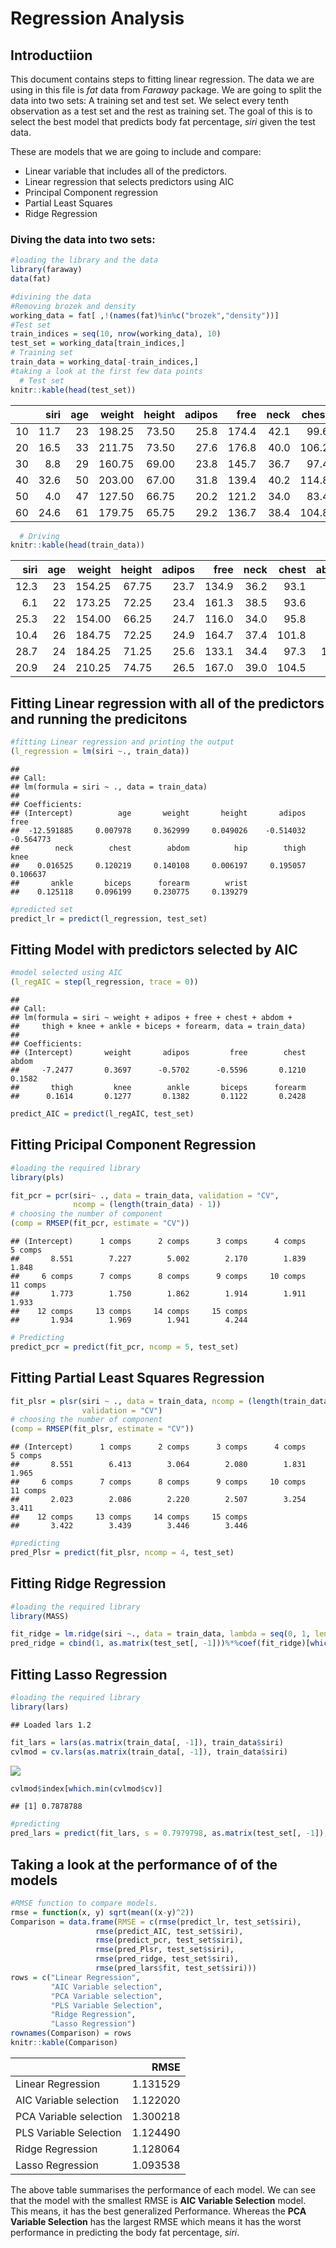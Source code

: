 Regression Analysis
================

## Introductiion

This document contains steps to fitting linear regression. The data we
are using in this file is *fat* data from *Faraway* package. We are
going to split the data into two sets: A training set and test set. We
select every tenth observation as a test set and the rest as training
set. The goal of this is to select the best model that predicts body fat
percentage, *siri* given the test data.

These are models that we are going to include and compare:

-   Linear variable that includes all of the predictors.
-   Linear regression that selects predictors using AIC
-   Principal Component regression
-   Partial Least Squares
-   Ridge Regression

### Diving the data into two sets:

``` r
#loading the library and the data
library(faraway)
data(fat)

#divining the data
#Removing brozek and density
working_data = fat[ ,!(names(fat)%in%c("brozek","density"))]
#Test set
train_indices = seq(10, nrow(working_data), 10)
test_set = working_data[train_indices,]
# Training set
train_data = working_data[-train_indices,]
#taking a look at the first few data points
  # Test set
knitr::kable(head(test_set))
```

|     | siri | age | weight | height | adipos |  free | neck | chest | abdom |   hip | thigh | knee | ankle | biceps | forearm | wrist |
|:----|-----:|----:|-------:|-------:|-------:|------:|-----:|------:|------:|------:|------:|-----:|------:|-------:|--------:|------:|
| 10  | 11.7 |  23 | 198.25 |  73.50 |   25.8 | 174.4 | 42.1 |  99.6 |  88.6 | 104.1 |  63.1 | 41.7 |  25.0 |   35.6 |    30.0 |  19.2 |
| 20  | 16.5 |  33 | 211.75 |  73.50 |   27.6 | 176.8 | 40.0 | 106.2 | 100.5 | 109.0 |  65.8 | 40.6 |  24.0 |   37.1 |    30.1 |  18.2 |
| 30  |  8.8 |  29 | 160.75 |  69.00 |   23.8 | 145.7 | 36.7 |  97.4 |  83.5 |  98.7 |  58.9 | 35.3 |  22.6 |   30.1 |    26.7 |  17.6 |
| 40  | 32.6 |  50 | 203.00 |  67.00 |   31.8 | 139.4 | 40.2 | 114.8 | 108.1 | 102.5 |  61.3 | 41.1 |  24.7 |   34.1 |    31.0 |  18.3 |
| 50  |  4.0 |  47 | 127.50 |  66.75 |   20.2 | 121.2 | 34.0 |  83.4 |  70.4 |  87.2 |  50.6 | 34.4 |  21.9 |   26.8 |    25.8 |  16.8 |
| 60  | 24.6 |  61 | 179.75 |  65.75 |   29.2 | 136.7 | 38.4 | 104.8 |  98.3 |  99.6 |  60.6 | 37.7 |  22.9 |   34.5 |    29.6 |  18.5 |

``` r
  # Driving
knitr::kable(head(train_data))
```

| siri | age | weight | height | adipos |  free | neck | chest | abdom |   hip | thigh | knee | ankle | biceps | forearm | wrist |
|-----:|----:|-------:|-------:|-------:|------:|-----:|------:|------:|------:|------:|-----:|------:|-------:|--------:|------:|
| 12.3 |  23 | 154.25 |  67.75 |   23.7 | 134.9 | 36.2 |  93.1 |  85.2 |  94.5 |  59.0 | 37.3 |  21.9 |   32.0 |    27.4 |  17.1 |
|  6.1 |  22 | 173.25 |  72.25 |   23.4 | 161.3 | 38.5 |  93.6 |  83.0 |  98.7 |  58.7 | 37.3 |  23.4 |   30.5 |    28.9 |  18.2 |
| 25.3 |  22 | 154.00 |  66.25 |   24.7 | 116.0 | 34.0 |  95.8 |  87.9 |  99.2 |  59.6 | 38.9 |  24.0 |   28.8 |    25.2 |  16.6 |
| 10.4 |  26 | 184.75 |  72.25 |   24.9 | 164.7 | 37.4 | 101.8 |  86.4 | 101.2 |  60.1 | 37.3 |  22.8 |   32.4 |    29.4 |  18.2 |
| 28.7 |  24 | 184.25 |  71.25 |   25.6 | 133.1 | 34.4 |  97.3 | 100.0 | 101.9 |  63.2 | 42.2 |  24.0 |   32.2 |    27.7 |  17.7 |
| 20.9 |  24 | 210.25 |  74.75 |   26.5 | 167.0 | 39.0 | 104.5 |  94.4 | 107.8 |  66.0 | 42.0 |  25.6 |   35.7 |    30.6 |  18.8 |

## Fitting Linear regression with all of the predictors and running the predicitons

``` r
#fitting Linear regression and printing the output
(l_regression = lm(siri ~., train_data))
```

    ## 
    ## Call:
    ## lm(formula = siri ~ ., data = train_data)
    ## 
    ## Coefficients:
    ## (Intercept)          age       weight       height       adipos         free  
    ##  -12.591885     0.007978     0.362999     0.049026    -0.514032    -0.564773  
    ##        neck        chest        abdom          hip        thigh         knee  
    ##    0.016525     0.120219     0.140108     0.006197     0.195057     0.106637  
    ##       ankle       biceps      forearm        wrist  
    ##    0.125118     0.096199     0.230775     0.139279

``` r
#predicted set
predict_lr = predict(l_regression, test_set)
```

## Fitting Model with predictors selected by AIC

``` r
#model selected using AIC
(l_regAIC = step(l_regression, trace = 0))
```

    ## 
    ## Call:
    ## lm(formula = siri ~ weight + adipos + free + chest + abdom + 
    ##     thigh + knee + ankle + biceps + forearm, data = train_data)
    ## 
    ## Coefficients:
    ## (Intercept)       weight       adipos         free        chest        abdom  
    ##     -7.2477       0.3697      -0.5702      -0.5596       0.1210       0.1582  
    ##       thigh         knee        ankle       biceps      forearm  
    ##      0.1614       0.1277       0.1382       0.1122       0.2428

``` r
predict_AIC = predict(l_regAIC, test_set)
```

## Fitting Pricipal Component Regression

``` r
#loading the required library
library(pls)
```

``` r
fit_pcr = pcr(siri~ ., data = train_data, validation = "CV", 
              ncomp = (length(train_data) - 1))
# choosing the number of component
(comp = RMSEP(fit_pcr, estimate = "CV"))
```

    ## (Intercept)      1 comps      2 comps      3 comps      4 comps      5 comps  
    ##       8.551        7.227        5.002        2.170        1.839        1.848  
    ##     6 comps      7 comps      8 comps      9 comps     10 comps     11 comps  
    ##       1.773        1.750        1.862        1.914        1.911        1.933  
    ##    12 comps     13 comps     14 comps     15 comps  
    ##       1.934        1.969        1.941        4.244

``` r
# Predicting 
predict_pcr = predict(fit_pcr, ncomp = 5, test_set)
```

## Fitting Partial Least Squares Regression

``` r
fit_plsr = plsr(siri ~ ., data = train_data, ncomp = (length(train_data) - 1),
                validation = "CV")
# choosing the number of component
(comp = RMSEP(fit_plsr, estimate = "CV"))
```

    ## (Intercept)      1 comps      2 comps      3 comps      4 comps      5 comps  
    ##       8.551        6.413        3.064        2.080        1.831        1.965  
    ##     6 comps      7 comps      8 comps      9 comps     10 comps     11 comps  
    ##       2.023        2.086        2.220        2.507        3.254        3.411  
    ##    12 comps     13 comps     14 comps     15 comps  
    ##       3.422        3.439        3.446        3.446

``` r
#predicting
pred_Plsr = predict(fit_plsr, ncomp = 4, test_set)
```

## Fitting Ridge Regression

``` r
#loading the required library
library(MASS)
```

``` r
fit_ridge = lm.ridge(siri ~., data = train_data, lambda = seq(0, 1, len = 1000))
pred_ridge = cbind(1, as.matrix(test_set[, -1]))%*%coef(fit_ridge)[which.min(fit_ridge$GCV), ]
```

## Fitting Lasso Regression

``` r
#loading the required library
library(lars)
```

    ## Loaded lars 1.2

``` r
fit_lars = lars(as.matrix(train_data[, -1]), train_data$siri)
cvlmod = cv.lars(as.matrix(train_data[, -1]), train_data$siri)
```

![](Regression_files/figure-gfm/unnamed-chunk-9-1.png)<!-- -->

``` r
cvlmod$index[which.min(cvlmod$cv)]
```

    ## [1] 0.7878788

``` r
#predicting
pred_lars = predict(fit_lars, s = 0.7979798, as.matrix(test_set[, -1]), mode = "fraction")
```

## Taking a look at the performance of of the models

``` r
#RMSE function to compare models.
rmse = function(x, y) sqrt(mean((x-y)^2))
Comparison = data.frame(RMSE = c(rmse(predict_lr, test_set$siri),
                   rmse(predict_AIC, test_set$siri),
                   rmse(predict_pcr, test_set$siri),
                   rmse(pred_Plsr, test_set$siri),
                   rmse(pred_ridge, test_set$siri),
                   rmse(pred_lars$fit, test_set$siri)))
rows = c("Linear Regression",
         "AIC Variable selection",
         "PCA Variable selection",
         "PLS Variable Selection",
         "Ridge Regression",
         "Lasso Regression")
rownames(Comparison) = rows
knitr::kable(Comparison)
```

|                        |     RMSE |
|:-----------------------|---------:|
| Linear Regression      | 1.131529 |
| AIC Variable selection | 1.122020 |
| PCA Variable selection | 1.300218 |
| PLS Variable Selection | 1.124490 |
| Ridge Regression       | 1.128064 |
| Lasso Regression       | 1.093538 |

The above table summarises the performance of each model. We can see
that the model with the smallest RMSE is **AIC Variable Selection** model.
This means, it has the best generalized Performance. Whereas the **PCA
Variable Selection** has the largest RMSE which means it has the worst
performance in predicting the body fat percentage, *siri*.
